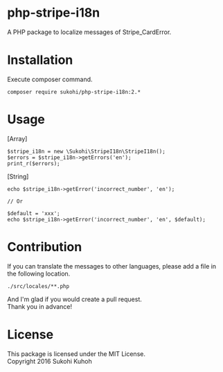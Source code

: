 # php-stripe-i18n
A PHP package to localize messages of Stripe_CardError.  

# Installation

Execute composer command.

    composer require sukohi/php-stripe-i18n:2.*

# Usage
[Array]

    $stripe_i18n = new \Sukohi\StripeI18n\StripeI18n();
    $errors = $stripe_i18n->getErrors('en');
    print_r($errors);

[String]

    echo $stripe_i18n->getError('incorrect_number', 'en');
    
    // Or
    
    $default = 'xxx';
    echo $stripe_i18n->getError('incorrect_number', 'en', $default);
        
# Contribution

If you can translate the messages to other languages, please add a file in the following location.

    ./src/locales/**.php

And I'm glad if you would create a pull request.  
Thank you in advance!

# License

This package is licensed under the MIT License.  
Copyright 2016 Sukohi Kuhoh